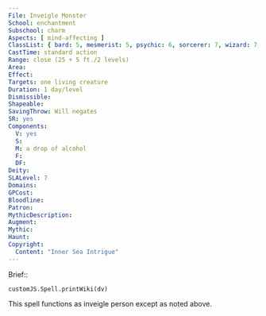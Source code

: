 ```yaml
---
File: Inveigle Monster
School: enchantment
Subschool: charm
Aspects: [ mind-affecting ]
ClassList: { bard: 5, mesmerist: 5, psychic: 6, sorcerer: 7, wizard: 7, witch: 7 }
CastTime: standard action
Range: close (25 + 5 ft./2 levels)
Area: 
Effect: 
Targets: one living creature
Duration: 1 day/level
Dismissible: 
Shapeable: 
SavingThrow: Will negates
SR: yes
Components:
  V: yes
  S: 
  M: a drop of alcohol
  F: 
  DF: 
Deity: 
SLALevel: 7
Domains: 
GPCost: 
Bloodline: 
Patron: 
MythicDescription: 
Augment: 
Mythic: 
Haunt: 
Copyright:
  Content: "Inner Sea Intrigue"
---
```

Brief:: 

```dataviewjs
customJS.Spell.printWiki(dv)
```

This spell functions as inveigle person except as noted above.
